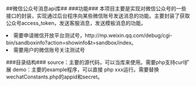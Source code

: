 ##微信公众号消息api库##
###功能###
本项目主要是实现对微信公众号的一些接口的封装，实现通过后台程序向某些微信账号发送消息的功能。主要封装了获取公众号access_token，发送客服消息，发送模板消息的功能。
<li>
需要申请微信开放平台测试号，http://mp.weixin.qq.com/debug/cgi-bin/sandboxinfo?action=showinfo&t=sandbox/index。</li>
<li>需要用户的微信账号关注测试号</li>

###目录结构###
source：主要的源代码，可以当库来使用。需要php支持curl扩展
demo：主要的example程序，可以直接 php xxx运行。需要替换wechatConstants.php的appid和secret。